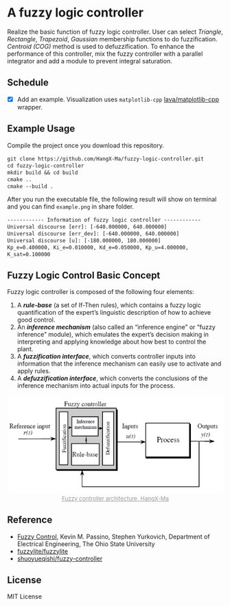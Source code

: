 # A fuzzy logic controller

Realize the basic function of fuzzy logic controller. User can select _Triangle_, _Rectangle_, _Trapezoid_, _Gaussian_ membership functions to do fuzzification. _Centroid (COG)_ method is used to defuzzification. To enhance the performance of this controller, mix the fuzzy controller with a parallel integrator and add a module to prevent integral saturation.

## Schedule

- [x] Add an example. Visualization uses `matplotlib-cpp` [lava/matplotlib-cpp](https://github.com/lava/matplotlib-cpp) wrapper.

## Example Usage

Compile the project once you download this repository.

```shell
git clone https://github.com/HangX-Ma/fuzzy-logic-controller.git
cd fuzzy-logic-controller
mkdir build && cd build
cmake ..
cmake --build .
```

After you run the executable file, the following result will show on terminal and you can find `example.png` in share folder.

```shell
------------ Information of fuzzy logic controller ------------
Universal discourse [err]: [-640.000000, 640.000000]
Universal discourse [err_dev]: [-640.000000, 640.000000]
Universal discourse [u]: [-180.000000, 180.000000]
Kp_e=0.400000, Ki_e=0.010000, Kd_e=0.050000, Kp_u=4.000000, K_sat=0.100000
```

## Fuzzy Logic Control Basic Concept

Fuzzy logic controller is composed of the following four elements:

1. A _**rule-base**_ (a set of If-Then rules), which contains a fuzzy logic quantification of the expert’s linguistic description of how to achieve good control.
2. An _**inference mechanism**_ (also called an “inference engine” or “fuzzy inference” module), which emulates the expert’s decision making in interpreting and applying knowledge about how best to control the plant.
3. A _**fuzzification interface**_, which converts controller inputs into information that the inference mechanism can easily use to activate and apply rules.
4. A _**defuzzification interface**_, which converts the conclusions of the inference mechanism into actual inputs for the process.

<div align="center">
    <img src="assets/fzc-architecture.png" alt="Fuzzy controller architecture, HangX-Ma" width=600 />
    <br>
    <font size="2" color="#999"><u>Fuzzy controller architecture, HangX-Ma</u></font>
</div>

## Reference

- [Fuzzy Control](share/FCbook.pdf), Kevin M. Passino, Stephen Yurkovich, Department of Electrical Engineering, The Ohio State University
- [fuzzylite/fuzzylite](https://github.com/fuzzylite/fuzzylite)
- [shuoyueqishi/fuzzy-controller](https://github.com/shuoyueqishi/fuzzy-controller)

## License

MIT License
